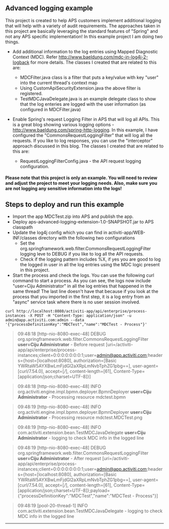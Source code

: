 ## Advanced logging example
This project is created to help APS customers implement additional logging that will help with a variety of audit requirements. The approaches taken in this project are basically leveraging the standard features of "Spring" and not any APS specific implementation! In this example project I am doing two things.

* Add additional information to the log entries using Mapped Diagnostic Context (MDC). Refer http://www.baeldung.com/mdc-in-log4j-2-logback for more details. The classes I created that are related to this are:
	* MDCFilter.java class is a filter that puts a key/value with key "user" into the current thread's context map
	* Using CustomApiSecurityExtension.java the above filter is registered.
	* TestMDCJavaDelegate.java is an example delegate class to show that the log enteries are logged with the user information (as configured in MDCFilter.java)

* Enable Spring's request Logging Filter in APS that will log all APIs. This is a great blog showing various logging options -  http://www.baeldung.com/spring-http-logging. In this example, I have configured the "CommonsRequestLoggingFilter" that will log all the requests. If you like to log responses, you can use the "interceptor" approach discussed in this blog. The classes I created that are related to this are:
	* RequestLoggingFilterConfig.java - the API request logging configuration.
 
#### Please note that this project is only an example. You will need to review and adjust the project to meet your logging needs. Also, make sure you are not logging any sensitive information into the logs!

## Steps to deploy and run this example
* Import the app MDCTest.zip into APS and publish the app.
* Deploy aps-advanced-logging-extension-1.0-SNAPSHOT.jar to APS classpath
* Update the log4j config which you can find in activiti-app/WEB-INF/classes directory with the following two configurations
	* Set the org.springframework.web.filter.CommonsRequestLoggingFilter logging leve to DEBUG if you like to log all the API requests. 
	* Check if the logging pattern includes %X, if yes you are good to log the logged in user in all the log entries using the MDC logic present in this project.
* Start the process and check the logs. You can use the following curl command to start a process. As you can see, the logs now include "user=Ciju Administrator" in all the log entries that happened in the same thread! The last line doesn't have that because if you look at the process that you imported in the first step, it is a log entry from an "async" service task where there is no user session involved. 

`curl http://localhost:8080/activiti-app/api/enterprise/process-instances -X POST -H "Content-Type: application/json" -u admin@app.activiti.com:admin --data '{"processDefinitionKey":"MDCTest","name":"MDCTest - Process"}'`

> 09:48:18 [http-nio-8080-exec-48] DEBUG org.springframework.web.filter.CommonsRequestLoggingFilter **user=Ciju Administrator** - Before request [uri=/activiti-app/api/enterprise/process-instances;client=0:0:0:0:0:0:0:1;user=admin@app.activiti.com;headers={host=[localhost:8080], authorization=[Basic YWRtaW5AYXBwLmFjdGl2aXRpLmNvbTphZG1pbg==], user-agent=[curl/7.54.0], accept=[*/*], content-length=[61], Content-Type=[application/json;charset=UTF-8]}]

> 09:48:18 [http-nio-8080-exec-48] INFO  org.activiti.engine.impl.bpmn.deployer.BpmnDeployer **user=Ciju Administrator** - Processing resource mdctest.bpmn

> 09:48:19 [http-nio-8080-exec-48] INFO  org.activiti.engine.impl.bpmn.deployer.BpmnDeployer **user=Ciju Administrator** - Processing resource mdctest.MDCTest.png

> 09:48:19 [http-nio-8080-exec-48] INFO  com.activiti.extension.bean.TestMDCJavaDelegate **user=Ciju Administrator** - logging to check MDC info in the logged line

> 09:48:19 [http-nio-8080-exec-48] DEBUG org.springframework.web.filter.CommonsRequestLoggingFilter **user=Ciju Administrator** - After request [uri=/activiti-app/api/enterprise/process-instances;client=0:0:0:0:0:0:0:1;user=admin@app.activiti.com;headers={host=[localhost:8080], authorization=[Basic YWRtaW5AYXBwLmFjdGl2aXRpLmNvbTphZG1pbg==], user-agent=[curl/7.54.0], accept=[*/*], content-length=[61], Content-Type=[application/json;charset=UTF-8]};payload={"processDefinitionKey":"MDCTest","name":"MDCTest - Process"}]

> 09:48:19 [pool-20-thread-1] INFO  com.activiti.extension.bean.TestMDCJavaDelegate  - logging to check MDC info in the logged line


****
